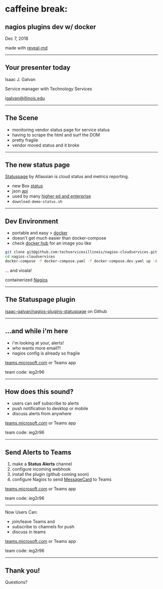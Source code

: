 # caffeine break:

## nagios plugins dev w/ docker

Dec 7, 2018

made with [reveal-md](https://github.com/webpro/reveal-md)

---

## Your presenter today

Isaac J. Galvan

Service manager with Technology Services

igalvan@illinois.edu

---

## The Scene

* monitoring vendor status page for service status
* having to scrape the html and surf the DOM
* pretty fragile
* vendor moved status and it broke

---

## The new status page

[Statuspage](https://www.statuspage.io) by Atlassian is cloud status and metrics reporting.

* new Box [status](https://status.box.com)
* json [api](https://status.box.com/api/v2)
* used by many [higher ed and enterprise](https://www.atlassian.com/blog/statuspage/statuspage-examples-25-status-pages-showcasing-excellent-customization-design-incident-communication)
* `download-demo-status.sh`

---

## Dev Environment

* portable and easy > [docker](https://training.play-with-docker.com/alacart/)
* doesn't get much easier than docker-compose
* check [docker hub](https://hub.docker.com/r/jasonrivers/nagios/) for an image you like

```bash
git clone git@github.com:techservicesillinois/nagios-cloudservices.git
cd nagios-cloudservices
docker-compose -f docker-compose.yaml -f docker-compose.dev.yaml up -d && docker-compose logs -f
```


... and vioala! 

containerized [Nagios](http://localhost:8080)

---

## The Statuspage plugin

[isaac-galvan/nagios-plugins-statuspage](https://github.com/isaac-galvan/nagios-plugins-statuspage) on Github



---

## ...and while i'm here

* i'm looking at your, alerts!
* who wants more email?!
* nagios config is already so fragile

[teams.microsoft.com](https://teams.microsoft.com)  or Teams app

team code: ieg2r96

---

## How does this sound?

* users can self subscribe to alerts
* push notification to desktop or mobile
* discuss alerts from anywhere

[teams.microsoft.com](https://teams.microsoft.com)  or Teams app

team code: ieg2r96

---

## Send Alerts to Teams

1. make a **Status Alerts** channel
2. configure incoming webhook
3. install the plugin (github coming soon)
4. configure Nagios to send [MessageCard](https://docs.microsoft.com/en-us/outlook/actionable-messages/message-card-reference) to Teams


[teams.microsoft.com](https://teams.microsoft.com)  or Teams app

team code: ieg2r96

---

Now Users Can:
* join/leave Teams and 
* subscribe to channels for push
* discuss in teams

[teams.microsoft.com](https://teams.microsoft.com)  or Teams app

team code: ieg2r96

---

## Thank you!

Questions?